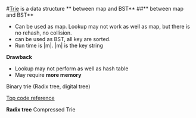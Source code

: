 #[Trie](https://en.wikipedia.org/wiki/Trie) is a data structure ** between map and BST**
##** between map and BST**
+ Can be used as map. Lookup may not work as well as map, but there is no rehash, no collision. 
+ can be used as BST, all key are sorted. 
+ Run time is |m|. |m| is the key string

**Drawback**
+ Lookup may not perform as well as hash table
+ May require **more memory**

Binary trie (Radix tree, digital tree)

[Top code reference](https://www.topcoder.com/community/data-science/data-science-tutorials/using-tries/)

**Radix tree** Compressed Trie

